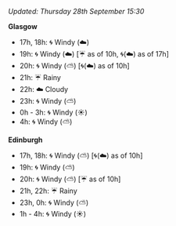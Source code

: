 *Updated: Thursday 28th September 15:30*

**Glasgow**

* 17h, 18h: :cyclone: Windy (:cloud:)
* 19h: :cyclone: Windy (:cloud:) [:umbrella: as of 10h, :cyclone:(:cloud:) as of 17h]
* 20h: :cyclone: Windy (:partly_sunny:) [:cyclone:(:cloud:) as of 10h]
* 21h: :umbrella: Rainy
* 22h: :cloud: Cloudy
* 23h: :cyclone: Windy (:partly_sunny:)
* 0h - 3h: :cyclone: Windy (:sunny:)
* 4h: :cyclone: Windy (:partly_sunny:)

**Edinburgh**

* 17h, 18h: :cyclone: Windy (:partly_sunny:) [:cyclone:(:cloud:) as of 10h]
* 19h: :cyclone: Windy (:partly_sunny:)
* 20h: :cyclone: Windy (:partly_sunny:) [:umbrella: as of 10h]
* 21h, 22h: :umbrella: Rainy
* 23h, 0h: :cyclone: Windy (:partly_sunny:)
* 1h - 4h: :cyclone: Windy (:sunny:)
